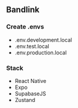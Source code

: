 ## Bandlink

### Create .envs

- .env.development.local
- .env.test.local
- .env.production.local

### Stack

- React Native
- Expo
- SupabaseJS
- Zustand
